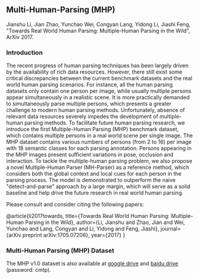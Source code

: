 ## Multi-Human-Parsing (MHP)
Jianshu Li, Jian Zhao, Yunchao Wei, Congyan Lang, Yidong Li, Jiashi Feng, "Towards Real World Human Parsing: Multiple-Human Parsing in the Wild", ArXiv 2017.


### Introduction
The recent progress of human parsing techniques has been largely driven by the availability of rich data resources. However, there still exist some critical discrepancies between the current benchmark datasets and the real world human parsing scenarios. For instance, all the human parsing datasets only contain one person per image, while usually multiple persons appear simultaneously in a realistic scene. It is more practically demanded to simultaneously parse multiple persons, which presents a greater challenge to modern human parsing methods. Unfortunately, absence of relevant data resources severely impedes the development of multiple-human parsing methods. To facilitate future human parsing research, we introduce the first Multiple-Human Parsing (MHP) benchmark dataset, which contains multiple persons in a real world scene per single image. The MHP dataset contains various numbers of persons (from 2 to 16) per image with 18 semantic classes for each parsing annotation. Persons appearing in the MHP images present sufficient variations in pose, occlusion and interaction. To tackle the multiple-human parsing problem, we also propose a novel Multiple-Human Parser (MH-Parser) as a reference method, which considers both the global context and local cues for each person in the parsing process. The model is demonstrated to outperform the naive "detect-and-parse" approach by a large margin, which will serve as a solid baseline and help drive the future research in real world human parsing.


Please consult and consider citing the following papers:


   @article{li2017towards,
   title={Towards Real World Human Parsing: Multiple-Human Parsing in the Wild},
   author={Li, Jianshu and Zhao, Jian and Wei, Yunchao and Lang, Congyan and Li, Yidong and Feng, Jiashi},
   journal={arXiv preprint arXiv:1705.07206},
   year={2017}
   }
  
  
  ### Multi-Human Parsing (MHP) Dataset
  The MHP v1.0 dataset is also available at [google drive](https://drive.google.com/file/d/1hTS8QJBuGdcppFAr_bvW2tsD9hW_ptr5/view?usp=sharing) and [baidu drive](https://pan.baidu.com/s/1mjTtWqW) (password: cmtp).
